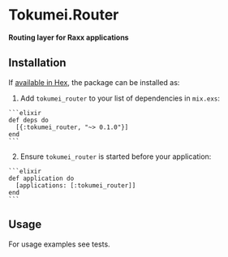 # Tokumei.Router

**Routing layer for Raxx applications**

## Installation

If [available in Hex](https://hex.pm/docs/publish), the package can be installed as:

  1. Add `tokumei_router` to your list of dependencies in `mix.exs`:

    ```elixir
    def deps do
      [{:tokumei_router, "~> 0.1.0"}]
    end
    ```

  2. Ensure `tokumei_router` is started before your application:

    ```elixir
    def application do
      [applications: [:tokumei_router]]
    end
    ```

## Usage

For usage examples see tests.
